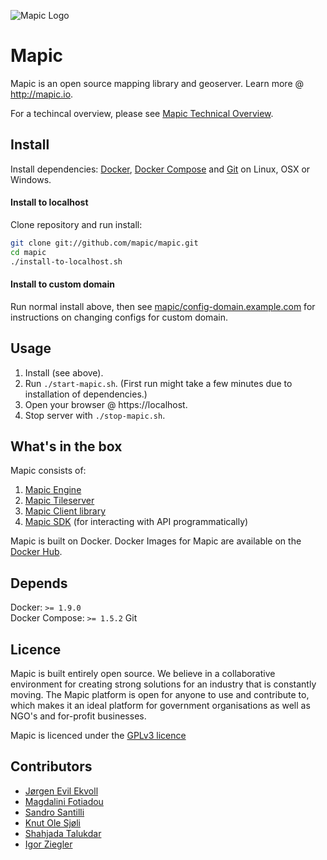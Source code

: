 ![Mapic Logo](https://cloud.githubusercontent.com/assets/2197944/19607635/5c434458-97cb-11e6-941b-e74e83b385ba.png)
# Mapic

Mapic is an open source mapping library and geoserver. Learn more @ http://mapic.io.

For a techincal overview, please see [Mapic Technical Overview](https://github.com/mapic/mapic/wiki/Mapic-Techincal-Overview).

## Install

Install dependencies: [Docker](https://docs.docker.com/engine/installation/), [Docker Compose](https://docs.docker.com/compose/install/) and [Git](https://git-scm.com/book/en/v2/Getting-Started-Installing-Git) on Linux, OSX or Windows.

#### Install to localhost
Clone repository and run install:
```bash
git clone git://github.com/mapic/mapic.git
cd mapic
./install-to-localhost.sh
```

#### Install to custom domain
Run normal install above, then see [mapic/config-domain.example.com](https://github.com/mapic/config-domain.example.com) for instructions on changing configs for custom domain.


## Usage
1. Install (see above).
2. Run `./start-mapic.sh`. (First run might take a few minutes due to installation of dependencies.)
3. Open your browser @ https://localhost.
4. Stop server with `./stop-mapic.sh`.


## What's in the box
Mapic consists of:   
1. [Mapic Engine](https://github.com/mapic/engine)  
2. [Mapic Tileserver](https://github.com/mapic/mile)    
3. [Mapic Client library](https://github.com/mapic/mapic.js)    
4. [Mapic SDK](https://github.com/mapic/sdk) (for interacting with API programmatically)

Mapic is built on Docker. Docker Images for Mapic are available on the [Docker Hub](https://hub.docker.com/u/mapic/dashboard/).

## Depends
Docker: `>= 1.9.0`  
Docker Compose: `>= 1.5.2`
Git

## Licence
Mapic is built entirely open source. We believe in a collaborative environment for creating strong solutions for an industry that is constantly moving. The Mapic platform is open for anyone to use and contribute to, which makes it an ideal platform for government organisations as well as NGO's and for-profit businesses.

Mapic is licenced under the [GPLv3 licence](https://github.com/mapic/mapic/blob/master/LICENCE.md)

## Contributors
- [Jørgen Evil Ekvoll](https://github.com/jorgenevil)
- [Magdalini Fotiadou](https://github.com/mft74)
- [Sandro Santilli](https://github.com/strk)
- [Knut Ole Sjøli](https://github.com/knutole)
- [Shahjada Talukdar](https://github.com/destromas1)
- [Igor Ziegler](https://github.com/igorziegler)
